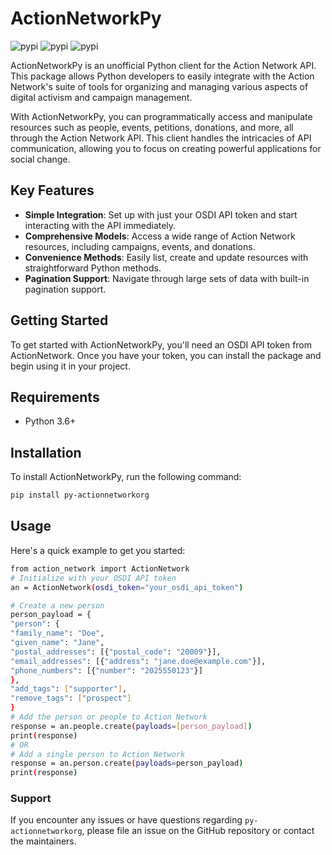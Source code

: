 # ActionNetworkPy

![pypi](https://img.shields.io/pypi/dd/py-actionnetworkorg)
![pypi](https://img.shields.io/pypi/dw/py-actionnetworkorg)
![pypi](https://img.shields.io/pypi/dm/py-actionnetworkorg)


ActionNetworkPy is an unofficial Python client for the Action Network API. This package allows Python developers to easily integrate with the Action Network's suite of tools for organizing and managing various aspects of digital activism and campaign management.

With ActionNetworkPy, you can programmatically access and manipulate resources such as people, events, petitions, donations, and more, all through the Action Network API. This client handles the intricacies of API communication, allowing you to focus on creating powerful applications for social change.

## Key Features

- **Simple Integration**: Set up with just your OSDI API token and start interacting with the API immediately.
- **Comprehensive Models**: Access a wide range of Action Network resources, including campaigns, events, and donations.
- **Convenience Methods**: Easily list, create and update resources with straightforward Python methods.
- **Pagination Support**: Navigate through large sets of data with built-in pagination support.

## Getting Started

To get started with ActionNetworkPy, you'll need an OSDI API token from ActionNetwork. Once you have your token, you can install the package and begin using it in your project.

## Requirements

- Python 3.6+

## Installation

To install ActionNetworkPy, run the following command:
```sh
pip install py-actionnetworkorg
```

## Usage

Here's a quick example to get you started:
```sh
from action_network import ActionNetwork
# Initialize with your OSDI API token
an = ActionNetwork(osdi_token="your_osdi_api_token")

# Create a new person
person_payload = {
"person": {
"family_name": "Doe",
"given_name": "Jane",
"postal_addresses": [{"postal_code": "20009"}],
"email_addresses": [{"address": "jane.doe@example.com"}],
"phone_numbers": [{"number": "2025550123"}]
},
"add_tags": ["supporter"],
"remove_tags": ["prospect"]
}
# Add the person or people to Action Network
response = an.people.create(payloads=[person_payload])
print(response)
# OR
# Add a single person to Action Network
response = an.person.create(payloads=person_payload)
print(response)
```

### Support

If you encounter any issues or have questions regarding `py-actionnetworkorg`, please file an issue on the GitHub repository or contact the maintainers.